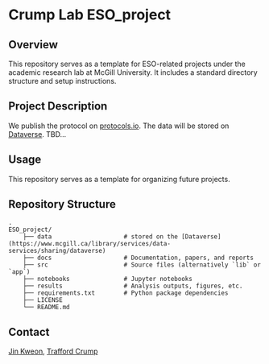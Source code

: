 # Crump Lab ESO_project

## Overview
This repository serves as a template for ESO-related projects under the academic research lab at McGill University. It includes a standard directory structure and setup instructions.

## Project Description
We publish the protocol on [protocols.io](https://www.protocols.io/file-manager/FC138511E8A711EFB24B0A58A9FEAC02). The data will be stored on [Dataverse](https://www.mcgill.ca/library/services/data-services/sharing/dataverse). TBD...

## Usage
This repository serves as a template for organizing future projects.

## Repository Structure

    .
    ESO_project/ 
        ├── data                    # stored on the [Dataverse](https://www.mcgill.ca/library/services/data-services/sharing/dataverse) 
        ├── docs                    # Documentation, papers, and reports 
        ├── src                     # Source files (alternatively `lib` or `app`)
        ├── notebooks               # Jupyter notebooks 
        ├── results                 # Analysis outputs, figures, etc. 
        ├── requirements.txt        # Python package dependencies
        ├── LICENSE
        └── README.md

## Contact
[Jin Kweon](mailto:jin.kweon@mail.mcgill.ca), [Trafford Crump](mailto:trafford.crump@mcgill.ca)